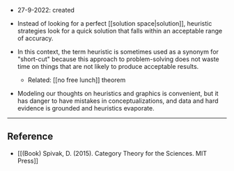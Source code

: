 - 27-9-2022: created

- Instead of looking for a perfect [[solution space|solution]], heuristic strategies look for a quick solution that falls within an acceptable range of accuracy.
- In this context, the term heuristic is sometimes used as a synonym for "short-cut" because this approach to problem-solving does not waste time on things that are not likely to produce acceptable results.
	- Related: [[no free lunch]] theorem

- Modeling our thoughts on heuristics and graphics is convenient, but it has danger to have mistakes in conceptualizations, and data and hard evidence is grounded and heuristics evaporate. 

---
## Reference
- [[(Book) Spivak, D. (2015). Category Theory for the Sciences. MIT Press]]